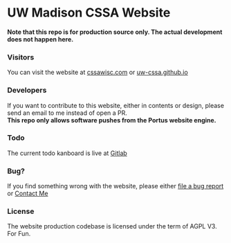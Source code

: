 # UW Madison CSSA Website

**Note that this repo is for production source only. The actual development does not happen here.**

### Visitors
You can visit the website at [cssawisc.com](https://cssawisc.com) or [uw-cssa.github.io](http://uw-cssa.github.io)

### Developers
If you want to contribute to this website, either in contents or design, please send an email to me instead of open a PR.  
**This repo only allows software pushes from the Portus website engine.**

### Todo
The current todo kanboard is live at [Gitlab](https://gitlab.com/LER0ever/uw-cssa/boards?=)

### Bug?
If you find something wrong with the website, please either [file a bug report](https://gitlab.com/LER0ever/uw-cssa/issues/new) or [Contact Me](https://rongyi.blog/contact)

### License
The website production codebase is licensed under the term of AGPL V3. For Fun.
